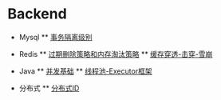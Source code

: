 # Backend <!-- {docsify-ignore} -->

* Mysql
** [事务隔离级别](/Backend/mysql/事务隔离级别.md)

* Redis
** [过期删除策略和内存淘汰策略](/Backend/redis/过期删除策略和内存淘汰策略.md)
** [缓存穿透-击穿-雪崩](/Backend/redis/缓存穿透-击穿-雪崩.md)

* Java
** [并发基础](/Backend/java/multi_thread/并发基础.md)
** [线程池-Executor框架](/Backend/java/multi_thread/线程池-Executor框架.md)

* 分布式
** [分布式ID](/Backend/distributed/分布式ID.md)
